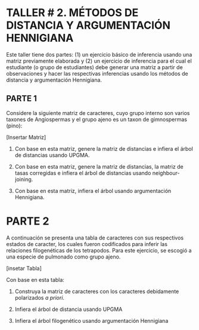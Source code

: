 # TALLER # 2. MÉTODOS DE DISTANCIA Y ARGUMENTACIÓN HENNIGIANA

Este taller tiene dos partes: (1) un ejercicio básico de inferencia usando una matriz previamente elaborada y (2) un ejercicio de inferencia para el cual el estudiante (o grupo de estudiantes) debe generar una matriz a partir de observaciones y hacer las respectivas inferencias usando los métodos de distancia y argumentación Hennigiana.

## PARTE 1

Considere la siguiente matriz de caracteres, cuyo grupo interno son varios taxones de Angiospermas y el grupo ajeno es un taxon de gimnospermas (pino):

[Insertar Matriz]

1. Con base en esta matriz, genere la matriz de distancias e infiera el árbol de distancias usando UPGMA.

2. Con base en esta matriz, genere la matriz de distancias, la matriz de tasas corregidas e infiera el árbol de distancias usando neighbour-joining.

3. Con base en esta matriz, infiera el árbol usando argumentación Hennigiana.

# PARTE 2

A continuación se presenta una tabla de caracteres con sus respectivos estados de caracter, los cuales fueron codificados para inferir las relaciones filogenéticas de los tetrapodos. Para este ejercicio, se escogió a una especie de pulmonado como grupo ajeno.

[insetar Tabla]

Con base en esta tabla:

1. Construya la matriz de caracteres con los caracteres debidamente polarizados _a priori_.

2. Infiera el árbol de distancia usando UPGMA

3. Infiera el árbol filogenético usando argumentación Hennigiana



